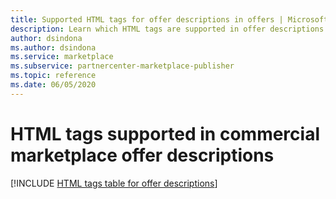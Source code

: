 ```yaml
---
title: Supported HTML tags for offer descriptions in offers | Microsoft commercial marketplace 
description: Learn which HTML tags are supported in offer descriptions in commercial marketplace. 
author: dsindona 
ms.author: dsindona
ms.service: marketplace 
ms.subservice: partnercenter-marketplace-publisher
ms.topic: reference
ms.date: 06/05/2020
---
```


# HTML tags supported in commercial marketplace offer descriptions

[!INCLUDE [HTML tags table for offer descriptions](./partner-center-portal/includes/long-description-3.md)]
